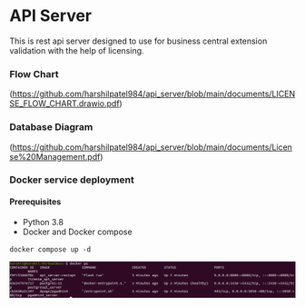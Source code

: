 # API Server

This is rest api server designed to use for business central extension validation with the help of licensing.

### Flow Chart
(https://github.com/harshilpatel984/api_server/blob/main/documents/LICENSE_FLOW_CHART.drawio.pdf)

### Database Diagram
(https://github.com/harshilpatel984/api_server/blob/main/documents/License%20Management.pdf)

### Docker service deployment

#### Prerequisites

- Python 3.8
- Docker and Docker compose

```commandline
docker compose up -d
```

![img.png](img.png)